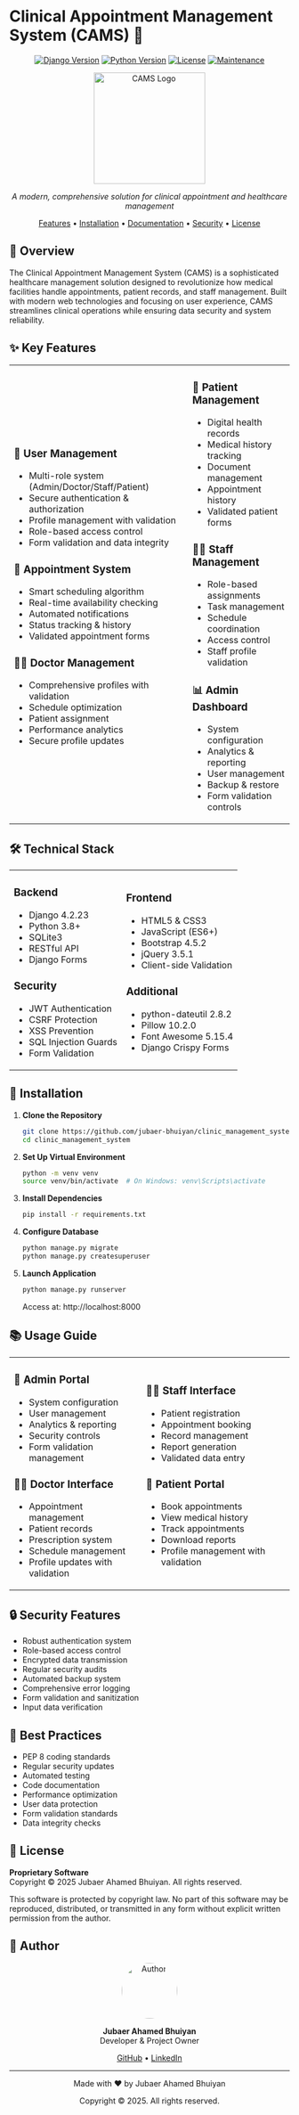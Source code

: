 # Clinical Appointment Management System (CAMS) 🏥

<div align="center">

[![Django Version](https://img.shields.io/badge/Django-4.2.23-green.svg)](https://www.djangoproject.com/)
[![Python Version](https://img.shields.io/badge/Python-3.8+-blue.svg)](https://www.python.org/)
[![License](https://img.shields.io/badge/License-Proprietary-red.svg)](LICENSE)
[![Maintenance](https://img.shields.io/badge/Maintained%3F-yes-brightgreen.svg)](https://github.com/jubaer-bhuiyan/clinic_management_system/graphs/commit-activity)

<img src="https://raw.githubusercontent.com/jubaer-bhuiyan/clinic_management_system/main/static/img/logo.png" alt="CAMS Logo" width="200"/>

*A modern, comprehensive solution for clinical appointment and healthcare management*

[Features](#features) • [Installation](#installation) • [Documentation](#usage-guide) • [Security](#security-features) • [License](#license)

</div>

## 🌟 Overview

The Clinical Appointment Management System (CAMS) is a sophisticated healthcare management solution designed to revolutionize how medical facilities handle appointments, patient records, and staff management. Built with modern web technologies and focusing on user experience, CAMS streamlines clinical operations while ensuring data security and system reliability.

## ✨ Key Features

<table>
<tr>
<td>

### 👥 User Management
- Multi-role system (Admin/Doctor/Staff/Patient)
- Secure authentication & authorization
- Profile management with validation
- Role-based access control
- Form validation and data integrity

### 📅 Appointment System
- Smart scheduling algorithm
- Real-time availability checking
- Automated notifications
- Status tracking & history
- Validated appointment forms

### 👨‍⚕️ Doctor Management
- Comprehensive profiles with validation
- Schedule optimization
- Patient assignment
- Performance analytics
- Secure profile updates

</td>
<td>

### 🏥 Patient Management
- Digital health records
- Medical history tracking
- Document management
- Appointment history
- Validated patient forms

### 👨‍💼 Staff Management
- Role-based assignments
- Task management
- Schedule coordination
- Access control
- Staff profile validation

### 📊 Admin Dashboard
- System configuration
- Analytics & reporting
- User management
- Backup & restore
- Form validation controls

</td>
</tr>
</table>

## 🛠️ Technical Stack

<table>
<tr>
<td>

### Backend
- Django 4.2.23
- Python 3.8+
- SQLite3
- RESTful API
- Django Forms

### Security
- JWT Authentication
- CSRF Protection
- XSS Prevention
- SQL Injection Guards
- Form Validation

</td>
<td>

### Frontend
- HTML5 & CSS3
- JavaScript (ES6+)
- Bootstrap 4.5.2
- jQuery 3.5.1
- Client-side Validation

### Additional
- python-dateutil 2.8.2
- Pillow 10.2.0
- Font Awesome 5.15.4
- Django Crispy Forms

</td>
</tr>
</table>

## 🚀 Installation

1. **Clone the Repository**
   ```bash
   git clone https://github.com/jubaer-bhuiyan/clinic_management_system.git
   cd clinic_management_system
   ```

2. **Set Up Virtual Environment**
   ```bash
   python -m venv venv
   source venv/bin/activate  # On Windows: venv\Scripts\activate
   ```

3. **Install Dependencies**
   ```bash
   pip install -r requirements.txt
   ```

4. **Configure Database**
   ```bash
   python manage.py migrate
   python manage.py createsuperuser
   ```

5. **Launch Application**
   ```bash
   python manage.py runserver
   ```

   Access at: http://localhost:8000

## 📚 Usage Guide

<table>
<tr>
<td>

### 🔑 Admin Portal
- System configuration
- User management
- Analytics & reporting
- Security controls
- Form validation management

### 👨‍⚕️ Doctor Interface
- Appointment management
- Patient records
- Prescription system
- Schedule management
- Profile updates with validation

</td>
<td>

### 👨‍💼 Staff Interface
- Patient registration
- Appointment booking
- Record management
- Report generation
- Validated data entry

### 👤 Patient Portal
- Book appointments
- View medical history
- Track appointments
- Download reports
- Profile management with validation

</td>
</tr>
</table>

## 🔒 Security Features

- Robust authentication system
- Role-based access control
- Encrypted data transmission
- Regular security audits
- Automated backup system
- Comprehensive error logging
- Form validation and sanitization
- Input data verification

## 🌟 Best Practices

- PEP 8 coding standards
- Regular security updates
- Automated testing
- Code documentation
- Performance optimization
- User data protection
- Form validation standards
- Data integrity checks

## 📄 License

**Proprietary Software**  
Copyright © 2025 Jubaer Ahamed Bhuiyan. All rights reserved.

This software is protected by copyright law. No part of this software may be reproduced, distributed, or transmitted in any form without explicit written permission from the author.

## 👤 Author

<div align="center">
<img src="https://github.com/jubaer-bhuiyan.png" alt="Author" width="100" style="border-radius: 50%"/>

**Jubaer Ahamed Bhuiyan**  
Developer & Project Owner

[GitHub](https://github.com/jubaer-bhuiyan) • [LinkedIn](https://linkedin.com/in/jubaer-bhuiyan)

</div>

---

<div align="center">

Made with ❤️ by Jubaer Ahamed Bhuiyan

Copyright © 2025. All rights reserved.

</div>